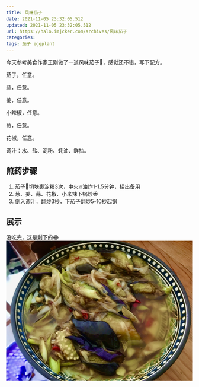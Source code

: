 ```yaml
---
title: 风味茄子
date: 2021-11-05 23:32:05.512
updated: 2021-11-05 23:32:05.512
url: https://halo.imjcker.com/archives/风味茄子
categories: 
tags: 茄子 eggplant
---
```



今天参考美食作家王刚做了一道风味茄子🍆，感觉还不错，写下配方。

茄子，任意。

蒜，任意。

姜，任意。

小辣椒，任意。

葱，任意。

花椒，任意。

调汁：水、盐、淀粉、蚝油、鲜抽。

## 煎药步骤
1. 茄子🍆切块裹淀粉3次，中火🔥油炸1-1.5分钟，捞出备用
2. 葱、姜、蒜、花椒、小米辣下锅炒香
3. 倒入调汁，翻炒3秒，下茄子翻炒5-10秒起锅

## 展示
没吃完，这是剩下的😂
![eggplant](/assets/2020/eggplant.jpeg)